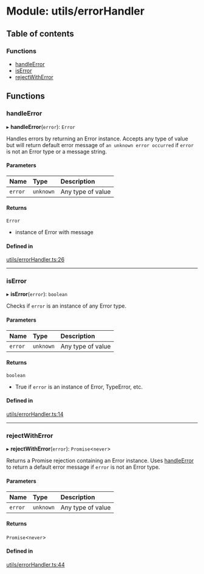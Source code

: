 # Module: utils/errorHandler

## Table of contents

### Functions

- [handleError](utils_errorHandler.md#handleerror)
- [isError](utils_errorHandler.md#iserror)
- [rejectWithError](utils_errorHandler.md#rejectwitherror)

## Functions

### handleError

▸ **handleError**(`error`): `Error`

Handles errors by returning an Error instance.
Accepts any type of value but will return default error message of `an unknown error occurred` if
`error` is not an Error type or a message string.

#### Parameters

| Name | Type | Description |
| :------ | :------ | :------ |
| `error` | `unknown` | Any type of value |

#### Returns

`Error`

- instance of Error with message

#### Defined in

[utils/errorHandler.ts:26](https://github.com/ShaggyTech/nhtsa-api-wrapper/blob/a64bd4e/packages/lib/src/utils/errorHandler.ts#L26)

___

### isError

▸ **isError**(`error`): `boolean`

Checks if `error` is an instance of any Error type.

#### Parameters

| Name | Type | Description |
| :------ | :------ | :------ |
| `error` | `unknown` | Any type of value |

#### Returns

`boolean`

- True if `error` is an instance of Error, TypeError, etc.

#### Defined in

[utils/errorHandler.ts:14](https://github.com/ShaggyTech/nhtsa-api-wrapper/blob/a64bd4e/packages/lib/src/utils/errorHandler.ts#L14)

___

### rejectWithError

▸ **rejectWithError**(`error`): `Promise`<`never`\>

Returns a Promise rejection containing an Error instance.
Uses [handleError](utils_errorHandler.md#handleerror) to return a default error message if `error` is
not an Error type.

#### Parameters

| Name | Type | Description |
| :------ | :------ | :------ |
| `error` | `unknown` | Any type of value |

#### Returns

`Promise`<`never`\>

#### Defined in

[utils/errorHandler.ts:44](https://github.com/ShaggyTech/nhtsa-api-wrapper/blob/a64bd4e/packages/lib/src/utils/errorHandler.ts#L44)
